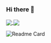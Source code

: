 ### Hi there 👋

<a href="https://github.com/anuraghazra/github-readme-stats">
  <img align="center" src="https://github-readme-stats.vercel.app/api?username=Diego-Guarise&show_icons=true&theme=flag-india" />
</a>
<a href="https://github.com/anuraghazra/convoychat">
  <img align="center" src="https://github-readme-stats.vercel.app/api/top-langs/?username=Diego-Guarise&theme=flag-india&layout=compact" />
</a>

![Readme Card](https://github-readme-stats.vercel.app/api/pin/?username=Diego-Guarise&theme=flag-india&repo=holbertonschool-higher_level_programming)
